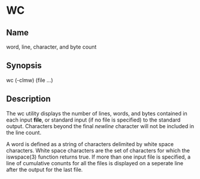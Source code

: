 # WC
## Name
word, line, character, and byte count

## Synopsis
wc (-clmw) (file ...)

## Description
The wc utility displays the number of lines, words, and bytes contained in each input **file**, or standard input (if
no file is specified) to the standard output. Characters beyond the final *newline* character will not be included in the line count.

A word is defined as a string of characters delimited by white space characters. White space characters are the set of
characters for which the iswspace(3) function returns true. If more than one input file is specified, a line of
cumulative conunts for all the files is displayed on a seperate line after the output for the last file. 
